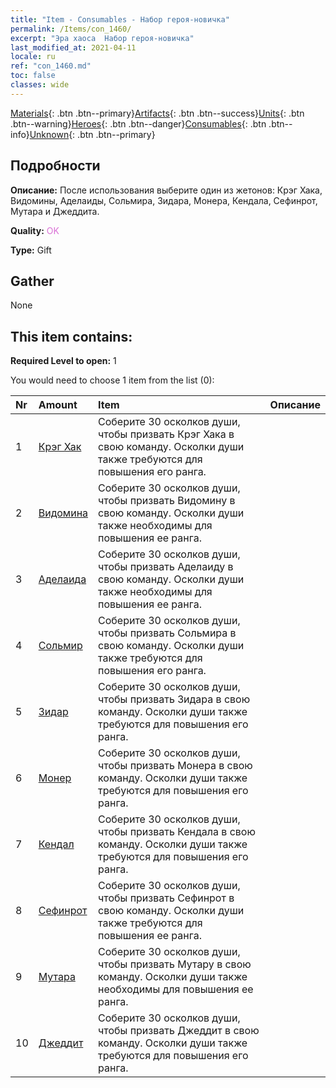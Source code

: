 ```yaml
---
title: "Item - Consumables - Набор героя-новичка"
permalink: /Items/con_1460/
excerpt: "Эра хаоса  Набор героя-новичка"
last_modified_at: 2021-04-11
locale: ru
ref: "con_1460.md"
toc: false
classes: wide
---
```

 [Materials](/ru/Items/){: .btn .btn--primary}[Artifacts](/ru/Items/Artifacts/){: .btn .btn--success}[Units](/ru/Items/Units/){: .btn .btn--warning}[Heroes](/ru/Items/Heroes/){: .btn .btn--danger}[Consumables](/ru/Items/Consumables/){: .btn .btn--info}[Unknown](/ru/Items/Unknown/){: .btn .btn--primary}

## Подробности
 **Описание:** После использования выберите один из жетонов: Крэг Хака, Видомины, Аделаиды, Сольмира, Зидара, Монера, Кендала, Сефинрот, Мутара и Джеддита.

 **Quality:** <span style="color: #DA70D6">OK</span>

 **Type:** Gift

## Gather

  None

## This item contains:

 **Required Level to open:** 1

 You would need to choose 1 item from the list (0):

  | Nr | Amount |     Item    | Описание |
  |:---|:-------|:------------|:-----------:|
  | 1 | [Крэг Хак](/ru/Items/her_375/) | Соберите 30 осколков души, чтобы призвать Крэг Хака в свою команду. Осколки души также требуются для повышения его ранга. | 
  | 2 | [Видомина](/ru/Items/her_372/) | Соберите 30 осколков души, чтобы призвать Видомину в свою команду. Осколки души также необходимы для повышения ее ранга. | 
  | 3 | [Аделаида](/ru/Items/her_359/) | Соберите 30 осколков души, чтобы призвать Аделаиду в свою команду. Осколки души также необходимы для повышения ее ранга. | 
  | 4 | [Сольмир](/ru/Items/her_386/) | Соберите 30 осколков души, чтобы призвать Сольмира в свою команду. Осколки души также требуются для повышения его ранга. | 
  | 5 | [Зидар](/ru/Items/her_385/) | Соберите 30 осколков души, чтобы призвать Зидара в свою команду. Осколки души также требуются для повышения его ранга. | 
  | 6 | [Монер](/ru/Items/her_379/) | Соберите 30 осколков души, чтобы призвать Монера в свою команду. Осколки души также требуются для повышения его ранга. | 
  | 7 | [Кендал](/ru/Items/her_363/) | Соберите 30 осколков души, чтобы призвать Кендала в свою команду. Осколки души также требуются для повышения его ранга. | 
  | 8 | [Сефинрот](/ru/Items/her_392/) | Соберите 30 осколков души, чтобы призвать Сефинрот в свою команду. Осколки души также требуются для повышения ее ранга. | 
  | 9 | [Мутара](/ru/Items/her_389/) | Соберите 30 осколков души, чтобы призвать Мутару в свою команду. Осколки души также необходимы для повышения ее ранга. | 
  | 10 | [Джеддит](/ru/Items/her_391/) | Соберите 30 осколков души, чтобы призвать Джеддит в свою команду. Осколки души также требуются для повышения его ранга. | 
